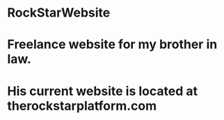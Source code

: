 # RockStarWebsite
# Freelance website for my brother in law. 
# His current website is located at therockstarplatform.com 
